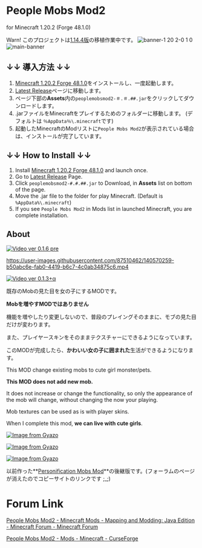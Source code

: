 # People Mobs Mod2

for Minecraft 1.20.2 (Forge 48.1.0)

Warn! このプロジェクトは[1.14.4版](https://github.com/dododoshirouto/PeopleMobsMod2)の移植作業中です。
![banner-1 20 2-0 1 0](https://github.com/dododoshirouto/PeopleMobsMod2-1.20.2/assets/87510462/a43492c8-27b0-4df0-a360-0b65c655ac21)
![main-banner](https://user-images.githubusercontent.com/87510462/140615380-bfba3cff-98b1-4d00-affc-90c9b183d081.png)


## ↓↓ 導入方法 ↓↓

1. [Minecraft 1.20.2 Forge 48.1.0](https://files.minecraftforge.net/net/minecraftforge/forge/index_1.20.2.html)をインストールし、一度起動します。
1. [Latest Release](https://github.com/dododoshirouto/PeopleMobsMod2-1.20.2/releases/latest)ページに移動します。
2. ページ下部の**Assets**内の`peoplemobsmod2-＃.＃.##.jar`をクリックしてダウンロードします。
3. .jarファイルをMinecraftをプレイするためのフォルダーに移動します。 (デフォルトは `％AppData％\.minecraft`です)
4. 起動したMinecraftのModリストに`People Mobs Mod2`が表示されている場合は、インストールが完了しています。

## ↓↓ How to Install ↓↓

1. Install [Minecraft 1.20.2 Forge 48.1.0](https://files.minecraftforge.net/net/minecraftforge/forge/index_1.20.2.html) and launch once.
1. Go to [Latest Release](https://github.com/dododoshirouto/PeopleMobsMod2-1.20.2/releases/latest) Page.
2. Click `peoplemobsmod2-#.#.##.jar` to Download, in **Assets** list on bottom of the page.
3. Move the .jar file to the folder for play Minecraft. (Default is `%AppData%\.minecraft`)
4. If you see `People Mobs Mod2` in Mods list in launched Minecraft, you are complete installation.

## About

[![Video ver 0.1.6 pre](https://img.youtube.com/vi/j9aCEPiPEXI/0.jpg)](https://www.youtube.com/watch?v=j9aCEPiPEXI)

https://user-images.githubusercontent.com/87510462/140570259-b50abc6e-fab0-4419-b6c7-4c0ab34875c6.mp4

[![Video ver 0.1.3+α](https://img.youtube.com/vi/FYLCwDNG7ho/0.jpg)](https://www.youtube.com/watch?v=FYLCwDNG7ho)

既存のMobの見た目を女の子にするMODです。

**Mobを増やすMODではありません**

機能を増やしたり変更しないので、普段のプレイングそのままに、モブの見た目だけが変わります。

また、プレイヤースキンをそのままテクスチャーにできるようになっています。

このMODが完成したら、**かわいい女の子に囲まれた**生活ができるようになります。

This MOD change existing mobs to cute girl monster/pets.

**This MOD does not add new mob.**

It does not increase or change the functionality, so only the appearance of the mob will change, without changing the now your playing.

Mob textures can be used as is with player skins.

When I complete this mod, **we can live with cute girls**.

[![Image from Gyazo](https://i.gyazo.com/4c6c8a3d9096007ec7e997deb67df5c8.png)](https://gyazo.com/4c6c8a3d9096007ec7e997deb67df5c8)

[![Image from Gyazo](https://i.gyazo.com/cf4bc62c4a8296eef626583ab20f5483.png)](https://gyazo.com/cf4bc62c4a8296eef626583ab20f5483)

[![Image from Gyazo](https://i.gyazo.com/91e835f1813aa62570048a32f6f00df0.png)](https://gyazo.com/91e835f1813aa62570048a32f6f00df0)

以前作った**[Personification Mobs Mod](http://www.9minecraft.net/people-mobs-mod/)**の後継版です。(フォーラムのページが消えたのでコピーサイトのリンクです ;_;)

# Forum Link

[People Mobs Mod2 - Minecraft Mods - Mapping and Modding: Java Edition - Minecraft Forum - Minecraft Forum](https://www.minecraftforum.net/forums/mapping-and-modding-java-edition/minecraft-mods/3126640-people-mobs-mod2)

[People Mobs Mod2 - Mods - Minecraft - CurseForge](https://www.curseforge.com/minecraft/mc-mods/people-mobs-mod2/)

